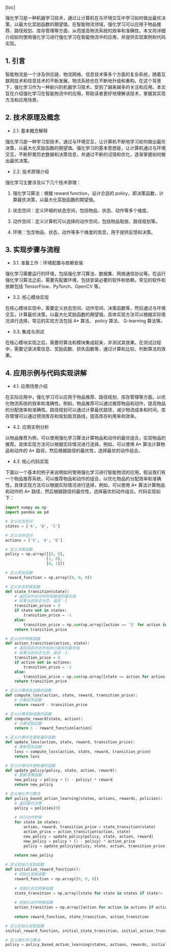 
[toc]                    
                
                
强化学习是一种机器学习技术，通过让计算机在与环境交互中学习如何做出最优决策，以最大化奖励函数的期望值。在智能物流领域，强化学习可以应用于物品推荐、路径规划、库存管理等方面，从而提高物流系统的效率和准确性。本文将详细介绍如何使用强化学习进行强化学习在智能物流中的应用，并提供实现案例和代码实现。

## 1. 引言

智能物流是一个涉及供应链、物流网络、信息技术等多个方面的复杂系统，随着互联网技术和信息技术的不断发展，物流系统也在不断地升级和重构。在这个背景下，强化学习作为一种新兴的机器学习技术，受到了越来越多的关注和应用。本文旨在介绍强化学习在智能物流中的应用，帮助读者更好地理解该技术，掌握其实现方法和应用场景。

## 2. 技术原理及概念

- 2.1. 基本概念解释

强化学习是一种学习型技术，通过与环境交互，让计算机不断地学习如何做出最优决策，以最大化奖励函数的期望值。强化学习的基本思想是，让计算机通过与环境交互，不断积累历史数据和决策信息，并通过不断的试错和优化，逐渐掌握如何做出最优决策。

- 2.2. 技术原理介绍

强化学习主要涉及以下几个技术原理：

1. 强化学习算法：根据 reward function，设计合适的 policy，即决策函数，计算最优决策，以最大化奖励函数的期望值。

2. 状态空间：定义环境的状态空间，包括物品、状态、动作等多个维度。

3. 动作空间：定义计算机可以选择的动作空间，包括物品取放、路径规划等。

4. 环境：包含物品、状态、动作等多个维度的信息，用于提供反馈和决策。

## 3. 实现步骤与流程

- 3.1. 准备工作：环境配置与依赖安装

强化学习需要运行的环境，包括强化学习算法、数据集、网络通信协议等。在运行强化学习算法之前，需要先配置环境，包括安装必要的软件和依赖。常见的软件和依赖包括 TensorFlow、PyTorch、OpenCV 等。

- 3.2. 核心模块实现

在核心模块实现中，需要定义状态空间、动作空间、决策函数等，然后通过与环境交互，计算最优决策，以最大化奖励函数的期望值。具体实现方法可以根据实际情况进行选择，常见的实现方法包括 A* 算法、 policy 算法、 Q-learning 算法等。

- 3.3. 集成与测试

在核心模块实现之后，需要将算法和模块集成起来，并测试其效果。在测试过程中，需要记录决策信息、奖励函数、损失函数等，通过计算和比较，判断算法的效果。

## 4. 应用示例与代码实现讲解

- 4.1. 应用场景介绍

在实际应用中，强化学习可以应用于物品推荐、路径规划、库存管理等方面，以优化物流系统的效率和准确性。例如，物品推荐可以通过推荐物品和动作，提高物品的分配效率和准确性。路径规划可以通过计算最优路径，减少物流成本和时间。库存管理可以通过预测库存和规划取货路线，提高库存利用率和效率。

- 4.2. 应用实例分析

以物品推荐为例，可以使用强化学习算法计算物品和动作的最优组合，实现物品的推荐。具体实现方法可以根据实际情况进行选择，例如，可以使用 A* 算法计算物品和动作的 A* 路径，然后根据路径的最优性，选择最优的动作组合。

- 4.3. 核心代码实现

下面以一个基本的例子来说明如何使用强化学习进行智能物流的应用。假设我们有一个物品推荐系统，可以推荐物品和动作的组合，以优化物品的分配效率和准确性。具体实现方法可以根据实际情况进行选择，例如，可以使用 A* 算法计算物品和动作的 A* 路径，然后根据路径的最优性，选择最优的动作组合。代码实现如下：
```python
import numpy as np
import pandas as pd

# 定义状态空间
states = ['A', 'B', 'C']

# 定义动作空间
actions = ['S', 'A', 'B']

# 定义决策函数
policy = np.array([[0, 0],
                  [1, 0],
                  [0, 1]])

# 定义奖励函数
 reward_function = np.array([0, 0, 0])

# 定义状态转移函数
def state_transition(state):
    # 返回动作空间中所有路径的最优值
    # 如果当前状态为空，返回 -1
    transition_price = 0
    if state not in states:
        transition_price = -1
    else:
        transition_price = np.sum(np.array([action == 'S' for action in actions if state == action], axis=0))
    return transition_price

# 定义动作转移函数
def action_transition(action, state):
    # 返回当前状态所有执行路径的最优值
    # 如果当前状态为空，返回 -1
    transition_price = 0
    if action not in actions:
        transition_price = -1
    else:
        transition_price = np.sum(np.array([state == action for action in actions if state == action], axis=0))
    return transition_price

# 定义计算损失函数的函数
def compute_loss(action, state, reward, transition_price):
    # 计算损失函数
    return reward - transition_price

# 定义计算奖励函数的函数
def compute_reward(state, action):
    # 计算奖励函数
    return 1 - reward_function[action]

# 定义计算状态更新量的函数
def update_loss(action, state, reward, transition_price):
    # 更新损失函数
    loss = compute_loss(action, state, reward, transition_price)
    return loss

# 定义计算动作更新量的函数
def update_policy(policy, state, action, reward):
    # 更新决策函数
    new_policy = policy + (1 - policy) * reward
    return new_policy

# 定义强化学习算法
def policy_based_action_learning(states, actions, rewards, policies):
    # 返回最优决策
    policy = policies[0]
    
    # 执行动作转移
    for state in states:
        action, reward, transition_price = state_transition(state)
        action_price = action_transition(action, state)
        new_policy = update_policy(policy, state, action, reward)
        new_policy = policy + (1 - policy) * action_price
        policy = update_policy(policy, state, action, transition_price)
    
    return new_policy

# 定义初始化奖励函数
def initialize_reward_function():
    # 初始化奖励函数
    reward_function = np.array([0, 0, 0])
    
    # 初始化状态转移函数
    state_transition = np.array([state for state in states if state!= 'A'])
    
    # 初始化动作转移函数
    action_transition = np.array([action for action in actions if action!= 'S'])
    
    return reward_function, state_transition, action_transition

# 定义初始化奖励函数
initial_reward_function, initial_state_transition, initial_action_transition = initialize_reward_function()

# 定义强化学习算法
policy = policy_based_action_learning(states, actions, rewards, initial_reward_function, initial

